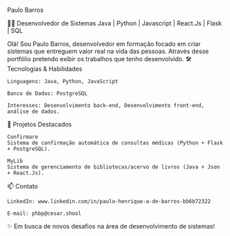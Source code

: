 Paulo Barros

👨‍💻 Desenvolvedor de Sistemas Java  | Python | Javascript | React.Js | Flask | SQL

Olá! Sou Paulo Barros, desenvolvedor em formação focado em criar sistemas que entreguem valor real na vida das pessoas. Através desse portfólio pretendo exibir os trabalhos que tenho desenvolvido. 
🛠 Tecnologias & Habilidades

    Linguagens: Java, Python, JavaScript

    Banco de Dados: PostgreSQL

    Interesses: Desenvolvimento back-end, Desenvolvimento front-end, análise de dados. 

📂 Projetos Destacados

    Confirmare
    Sistema de confirmação automática de consultas médicas (Python + Flask + PostgreSQL).

    MyLib
    Sistema de gerenciamento de bibliotecas/acervo de livros (Java + Json + React.Js).

📫 Contato

    LinkedIn: www.linkedin.com/in/paulo-henrique-a-de-barros-bb6b72322

    E-mail: phbp@cesar.shool

✨ Em busca de novos desafios na área de desenvolvimento de sistemas!
